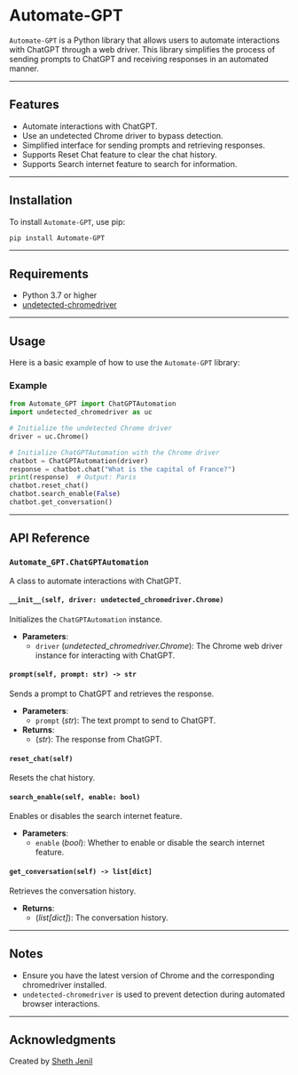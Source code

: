 # Automate-GPT

`Automate-GPT` is a Python library that allows users to automate interactions with ChatGPT through a web driver. This library simplifies the process of sending prompts to ChatGPT and receiving responses in an automated manner.

---

## Features

- Automate interactions with ChatGPT.
- Use an undetected Chrome driver to bypass detection.
- Simplified interface for sending prompts and retrieving responses.
- Supports Reset Chat feature to clear the chat history.
- Supports Search internet feature to search for information.
---

## Installation

To install `Automate-GPT`, use pip:

```bash
pip install Automate-GPT
```

---

## Requirements

- Python 3.7 or higher
- [undetected-chromedriver](https://pypi.org/project/undetected-chromedriver/)

---

## Usage

Here is a basic example of how to use the `Automate-GPT` library:

### Example

```python
from Automate_GPT import ChatGPTAutomation
import undetected_chromedriver as uc

# Initialize the undetected Chrome driver
driver = uc.Chrome()

# Initialize ChatGPTAutomation with the Chrome driver
chatbot = ChatGPTAutomation(driver)
response = chatbot.chat("What is the capital of France?")
print(response)  # Output: Paris
chatbot.reset_chat()
chatbot.search_enable(False)
chatbot.get_conversation()
```

---

## API Reference

### `Automate_GPT.ChatGPTAutomation`

A class to automate interactions with ChatGPT.

#### **`__init__(self, driver: undetected_chromedriver.Chrome)`**

Initializes the `ChatGPTAutomation` instance.

- **Parameters**:
  - `driver` (*undetected_chromedriver.Chrome*): The Chrome web driver instance for interacting with ChatGPT.

#### **`prompt(self, prompt: str) -> str`**

Sends a prompt to ChatGPT and retrieves the response.

- **Parameters**:
  - `prompt` (*str*): The text prompt to send to ChatGPT.
- **Returns**:
  - (*str*): The response from ChatGPT.

#### **`reset_chat(self)`**
Resets the chat history.

#### **`search_enable(self, enable: bool)`**
Enables or disables the search internet feature.
- **Parameters**:
  - `enable` (*bool*): Whether to enable or disable the search internet feature.
#### **`get_conversation(self) -> list[dict]`**
Retrieves the conversation history.
- **Returns**:
  - (*list[dict]*): The conversation history.
---
## Notes

- Ensure you have the latest version of Chrome and the corresponding chromedriver installed.
- `undetected-chromedriver` is used to prevent detection during automated browser interactions.

---
## Acknowledgments
Created by [Sheth Jenil](https://github.com/dummyjenil/)